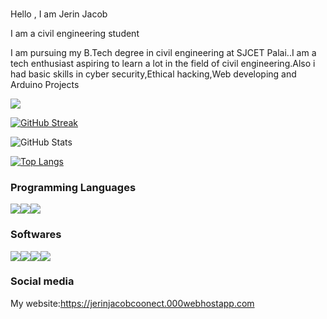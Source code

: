 ### 
Hello , I am Jerin Jacob

I am a civil engineering student

I am pursuing my B.Tech degree in civil engineering at SJCET Palai..I am a tech enthusiast aspiring to learn a lot in the field of civil engineering.Also i had basic skills in cyber security,Ethical hacking,Web developing and Arduino Projects

![](https://komarev.com/ghpvc/?username=JerinJacob&color=dc143c)
<!--
**jerinja/jerinja** is a ✨ _special_ ✨ repository because its `README.md` (this file) appears on your GitHub profile.

Here are some ideas to get you started:

- 🔭 I’m currently working on ...
- 🌱 I’m currently learning civil engineering
- 👯 I’m looking to collaborate on ...
- 🤔 I’m looking for help with ...
- 💬 Ask me about ...
- 📫 How to reach me: ...
- 😄 Pronouns: ...
- ⚡ Fun fact: ...
-->
[![GitHub Streak](https://github-readme-streak-stats.herokuapp.com/?user=JerinJacob&theme=highcontrast)](https://github.com/DenverCoder1/github-readme-streak-stats)

![GitHub Stats](https://github-readme-stats.vercel.app/api?username=jerinja&theme=tokyonight)

[![Top Langs](https://github-readme-stats.vercel.app/api/top-langs/?username=jerinja&layout=compact)](https://github.com/anuraghazra/github-readme-stats)

<h3>Programming Languages</h3>

<img src="https://img.icons8.com/color/48/000000/html-5--v1.png"/><img src="https://img.icons8.com/color/48/000000/css3.png"/><img src="https://img.icons8.com/color/48/000000/javascript--v2.png"/>

<h3>Softwares</h3>

<img src="https://img.icons8.com/fluency/48/000000/windows-11.png"/><img src="https://img.icons8.com/fluency/48/000000/visual-studio-code-2019.png"/><img src="https://img.icons8.com/color/48/000000/kali-linux.png"/><img src="https://img.icons8.com/color/48/000000/adobe-photoshop--v2.png"/>

<h3>Social media</h3>

My website:https://jerinjacobcoonect.000webhostapp.com

